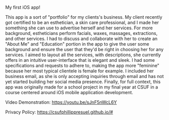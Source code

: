 My first iOS app!

This app is a sort of "portfolio" for my clients's business. My client recently got certified to be an esthetician, a skin care professional, and I made her something she can use to advertise herself and her services. For more background, estheticians perform facials, waxes, massages, extractions, and other services. I had to discuss and collaborate with her to create an "About Me" and "Education" portion in the app to give the user some background and ensure the user that they'd be right in choosing her for any services. I aimed to layout all the services, with descriptions, she currently offers in an intuitive user-interface that is elegant and sleek. I had some specifications and requests to adhere to, making the app more "feminine" because her most typical clientele is female for example. I included her business email, as she is only accepting inquiries through email and has not yet started building her social media presence. Finally, for full context, this app was originally made for a school project in my final year at CSUF in a course centered around iOS mobile application development.


Video Demonstration: https://youtu.be/sJnF5nWcL6Y

Privacy Policy: https://csufphillippresuel.github.io/#
